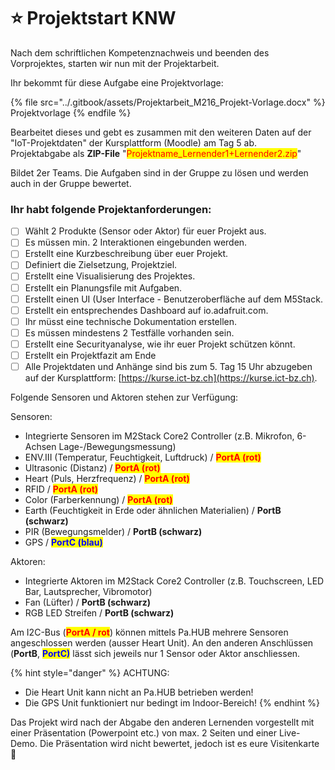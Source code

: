 # ⭐ Projektstart KNW

Nach dem schriftlichen Kompetenznachweis und beenden des Vorprojektes, starten wir nun mit der Projektarbeit.

Ihr bekommt für diese Aufgabe eine Projektvorlage:

{% file src="../.gitbook/assets/Projektarbeit_M216_Projekt-Vorlage.docx" %}
Projektvorlage
{% endfile %}

Bearbeitet dieses und gebt es zusammen mit den weiteren Daten auf der "IoT-Projektdaten" der Kursplattform (Moodle) am Tag 5 ab.\
Projektabgabe als **ZIP-File** "<mark style="color:red;">Projektname\_Lernender1+Lernender2.zip</mark>"

Bildet 2er Teams. Die Aufgaben sind in der Gruppe zu lösen und werden auch in der Gruppe bewertet.

### Ihr habt folgende Projektanforderungen:

* [ ] Wählt 2 Produkte (Sensor oder Aktor) für euer Projekt aus.
* [ ] Es müssen min. 2 Interaktionen eingebunden werden.
* [ ] Erstellt eine Kurzbeschreibung über euer Projekt.
* [ ] Definiert die Zielsetzung, Projektziel.
* [ ] Erstellt eine Visualisierung des Projektes.
* [ ] Erstellt ein Planungsfile mit Aufgaben.
* [ ] Erstellt einen UI (User Interface - Benutzeroberfläche auf dem M5Stack.
* [ ] Erstellt ein entsprechendes Dashboard auf io.adafruit.com.
* [ ] Ihr müsst eine technische Dokumentation erstellen.
* [ ] Es müssen mindestens 2 Testfälle vorhanden sein.
* [ ] Erstellt eine Securityanalyse, wie ihr euer Projekt schützen könnt.
* [ ] Erstellt ein Projektfazit am Ende
* [ ] Alle Projektdaten und Anhänge sind bis zum 5. Tag 15 Uhr abzugeben auf der Kursplattform:  [https://kurse.ict-bz.ch](https://kurse.ict-bz.ch).

Folgende Sensoren und Aktoren stehen zur Verfügung:

Sensoren:

* Integrierte Sensoren im M2Stack Core2 Controller (z.B. Mikrofon, 6-Achsen Lage-/Bewegungsmessung)
* ENV.III (Temperatur, Feuchtigkeit, Luftdruck) / <mark style="color:red;">**PortA (rot)**</mark>
* Ultrasonic (Distanz) / <mark style="color:red;">**PortA (rot)**</mark>
* Heart (Puls, Herzfrequenz) / <mark style="color:red;">**PortA (rot)**</mark>
* RFID / <mark style="color:red;">**PortA (rot)**</mark>
* Color (Farberkennung) / <mark style="color:red;">**PortA (rot)**</mark>
* Earth (Feuchtigkeit in Erde oder ähnlichen Materialien) / **PortB (schwarz)**
* PIR (Bewegungsmelder) / **PortB (schwarz)**
* GPS / <mark style="color:blue;">**PortC (blau)**</mark>

Aktoren:

* Integrierte Aktoren im M2Stack Core2 Controller (z.B. Touchscreen, LED Bar, Lautsprecher, Vibromotor)
* Fan (Lüfter) / **PortB (schwarz)**
* RGB LED Streifen / **PortB (schwarz)**

Am I2C-Bus (<mark style="color:red;">**PortA / rot**</mark>) können mittels Pa.HUB mehrere Sensoren angeschlossen werden (ausser Heart Unit). An den anderen Anschlüssen (**PortB**, <mark style="color:blue;">**PortC)**</mark> lässt sich jeweils nur 1 Sensor oder Aktor anschliessen.



{% hint style="danger" %}
ACHTUNG:

* Die Heart Unit kann nicht an Pa.HUB betrieben werden!
* Die GPS Unit funktioniert nur bedingt im Indoor-Bereich!
{% endhint %}

Das Projekt wird nach der Abgabe den anderen Lernenden vorgestellt mit einer Präsentation (Powerpoint etc.) von max. 2 Seiten und einer Live-Demo. Die Präsentation wird nicht bewertet, jedoch ist es eure Visitenkarte :clap:
